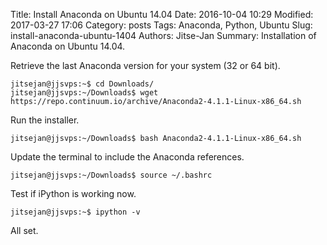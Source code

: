 Title: Install Anaconda on Ubuntu 14.04
Date: 2016-10-04 10:29
Modified: 2017-03-27 17:06
Category: posts
Tags: Anaconda, Python, Ubuntu
Slug: install-anaconda-ubuntu-1404
Authors: Jitse-Jan
Summary: Installation of Anaconda on Ubuntu 14.04.

Retrieve the last Anaconda version for your system (32 or 64 bit).
``` shell
jitsejan@jjsvps:~$ cd Downloads/
jitsejan@jjsvps:~/Downloads$ wget https://repo.continuum.io/archive/Anaconda2-4.1.1-Linux-x86_64.sh
```

Run the installer.
``` shell
jitsejan@jjsvps:~/Downloads$ bash Anaconda2-4.1.1-Linux-x86_64.sh 
```

Update the terminal to include the Anaconda references.
``` shell
jitsejan@jjsvps:~/Downloads$ source ~/.bashrc
```

Test if iPython is working now.
``` shell
jitsejan@jjsvps:~$ ipython -v
```

All set.
